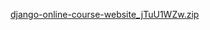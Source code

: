 [django-online-course-website_jTuU1WZw.zip](https://github.com/nissi8888/Restart/files/14623910/django-online-course-website_jTuU1WZw.zip)
